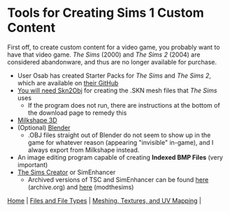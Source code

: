 # Tools for Creating Sims 1 Custom Content
First off, to create custom content for a video game, you probably want to have that video game. *The Sims* (2000) and *The Sims 2* (2004) are considered abandonware, 
and thus are no longer available for purchase. 
- User Osab has created Starter Packs for *The Sims* and *The Sims 2*, which are available on [their GitHub](https://github.com/voicemxil)
- [You will need Skn2Obj](https://www.kelahn.com/SKN2OBJ.htm) for creating the .SKN mesh files that *The Sims* uses
  -   If the program does not run, there are instructions at the bottom of the download page to remedy this
- [Milkshape 3D](http://www.milkshape3d.com/ms3d/download.html)
- (Optional) [Blender](https://www.blender.org/download/)
   - .OBJ files straight out of Blender do not seem to show up in the game for whatever reason (appearing "invisible" in-game), and I always export from Milkshape instead.
- An image editing program capable of creating **Indexed BMP Files** (very important)
- [The Sims Creator](https://sims.fandom.com/wiki/The_Sims_Creator) or SimEnhancer
  - Archived versions of TSC and SimEnhancer can be found [here](https://archive.org/details/TheSimsCreator) (archive.org) and [here](https://modthesims.info/showthread.php?p=5828020#post5828020) (modthesims)
 
[Home](README.md) | [Files and File Types](skn2objcxm.md) | [Meshing, Textures, and UV Mapping](meshing.md) |
